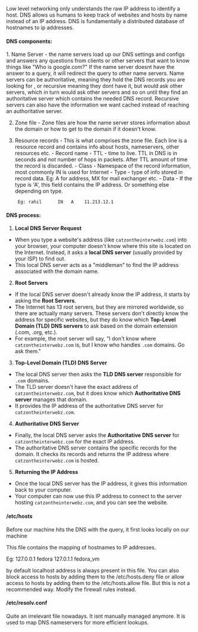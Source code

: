 
Low level networking only understands the raw IP address to identify a host. DNS allows us humans to keep track of websites and hosts by name instead of an IP address. DNS is fundamentally a distributed database of hostnames to ip addresses. 

<h4>DNS components: </h4>
1. Name Server - the name servers load up our DNS settings and configs and answers any questions from clients or other servers that want to know things like "Who is google.com?" If the name server doesnt have the answer to a query, it will redirect the query to other name servers. Name servers can be authoritative, meaning they hold the DNS records you are looking for , or recursive meaning they dont have it, but would ask other servers, which in turn would ask other servers and so on until they find an authoritative server which contains the needed DNS record. Recursive servers can also have the information we want cached instead of reaching an authoritative server.

2. Zone file - Zone files are how the name server stores information about the domain or how to get to the domain if it doesn't know.

3. Resource records - This is what comprises the zone file. Each line is a resource record and contains info about hosts, nameservers, other resources etc. 
		- Record name
		- TTL - time to live. TTL in DNS is in seconds and not number of hops in packets. After TTL amount of time the record is discarded. 
		- Class - Namespace of the record information, most commonly IN is used for Internet
		- Type - type of info stored in record data. Eg: A for address, MX for mail exchanger etc. 
		- Data - If the type is 'A', this field contains the IP address. Or something else depending on type. 


		Eg: rahil      IN   A    11.213.12.1


<h4>DNS process: </h4>

1. **Local DNS Server Request**

- When you type a website's address (like `catzontheinterwebz.com`) into your browser, your computer doesn't know where this site is located on the Internet. Instead, it asks a **local DNS server** (usually provided by your ISP) to find out.
- This local DNS server acts as a "middleman" to find the IP address associated with the domain name.

2. **Root Servers**

- If the local DNS server doesn't already know the IP address, it starts by asking the **Root Servers**.
- The Internet has 13 root servers, but they are mirrored worldwide, so there are actually many servers. These servers don't directly know the address for specific websites, but they do know which **Top-Level Domain (TLD) DNS servers** to ask based on the domain extension (.com, .org, etc.).
- For example, the root server will say, "I don't know where `catzontheinterwebz.com` is, but I know who handles `.com` domains. Go ask them."

3. **Top-Level Domain (TLD) DNS Server**

- The local DNS server then asks the **TLD DNS server** responsible for `.com` domains.
- The TLD server doesn't have the exact address of `catzontheinterwebz.com`, but it does know which **Authoritative DNS server** manages that domain.
- It provides the IP address of the authoritative DNS server for `catzontheinterwebz.com`.

4. **Authoritative DNS Server**

- Finally, the local DNS server asks the **Authoritative DNS server** for `catzontheinterwebz.com` for the exact IP address.
- The authoritative DNS server contains the specific records for the domain. It checks its records and returns the IP address where `catzontheinterwebz.com` is hosted.

5. **Returning the IP Address**

- Once the local DNS server has the IP address, it gives this information back to your computer.
- Your computer can now use this IP address to connect to the server hosting `catzontheinterwebz.com`, and you can see the website.


<h4>/etc/hosts</h4>
Before our machine hits the DNS with the query, it first looks locally on our machine

This file contains the mapping of hostnames to IP addresses. 

Eg: 
127.0.0.1             fedora
127.0.1.1              fedora_vm

by default localhost address is always present in this file.  You can also block access to hosts by adding them to the /etc/hosts.deny file or allow access to hosts by adding them to the /etc/hosts.allow file. But this is not a recommended way. Modify the firewall rules instead.


<h4>/etc/resolv.conf</h4>

Quite an irrelevant file nowadays. It isnt manually managed anymore. It is used to map DNS nameservers  for more efficient lookups. 
